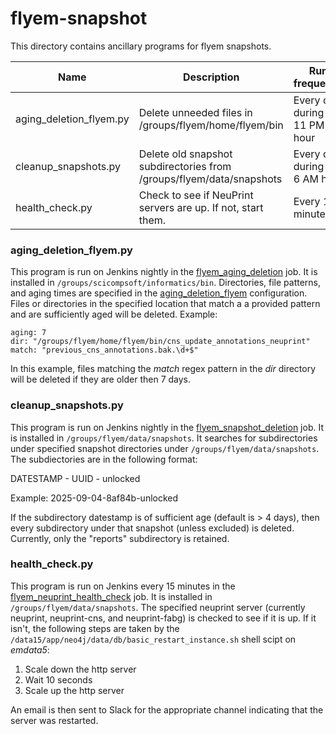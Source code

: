 # flyem-snapshot

This directory contains ancillary programs for flyem snapshots.

| Name | Description | Run frequency |
| -------------------------- | ------------------------------------------------------ | ---------------------- |
| aging_deletion_flyem.py | Delete unneeded files in /groups/flyem/home/flyem/bin | Every day during the 11 PM hour |
| cleanup_snapshots.py | Delete old snapshot subdirectories from /groups/flyem/data/snapshots | Every day during the 6 AM hour |
| health_check.py | Check to see if NeuPrint servers are up. If not, start them. | Every 15 minutes |

### aging_deletion_flyem.py

This program is run on Jenkins nightly in the
[flyem_aging_deletion](https://jenkins.int.janelia.org/view/FlyEM/job/flyem_aging_deletion/)
job.  It is installed in <code>/groups/scicompsoft/informatics/bin</code>.
Directories, file patterns, and aging times are specified in the
[aging_deletion_flyem](https://config.int.janelia.org/config/aging_deletion_flyem)
configuration. Files or directories in the specified location that match a
a provided pattern and are sufficiently aged will be deleted. Example:
```
aging: 7
dir: "/groups/flyem/home/flyem/bin/cns_update_annotations_neuprint"
match: "previous_cns_annotations.bak.\d+$"
```

In this example, files matching the *match* regex pattern in the *dir*
directory will be deleted if they are older then 7 days.

### cleanup_snapshots.py

This program is run on Jenkins nightly in the
[flyem_snapshot_deletion](https://jenkins.int.janelia.org/view/FlyEM/job/flyem_snapshot_deletion/)
job. It is installed in <code>/groups/flyem/data/snapshots</code>.
It searches for subdirectories under specified snapshot directories under
<code>/groups/flyem/data/snapshots</code>. The subdiectories are in the
following format:

DATESTAMP - UUID - unlocked

Example: 2025-09-04-8af84b-unlocked

If the subdirectory datestamp is of sufficient age (default is > 4 days), then
every subdirectory under that snapshot (unless excluded) is deleted. Currently,
only the "reports" subdirectory is retained.

### health_check.py

This program is run on Jenkins every 15 minutes in the
[flyem_neuprint_health_check](https://jenkins.int.janelia.org/view/FlyEM/job/flyem_neuprint_health_check/)
job. It is installed in <code>/groups/flyem/data/snapshots</code>.
The specified neuprint server (currently
neuprint, neuprint-cns, and neuprint-fabg) is checked to see if it is up.
If it isn't, the following steps are taken by the
<code>/data15/app/neo4j/data/db/basic_restart_instance.sh</code> shell scipt on
*emdata5*:
1. Scale down the http server
2. Wait 10 seconds
3. Scale up the http server

An email is then sent to Slack for the appropriate channel indicating that the
server was restarted.

